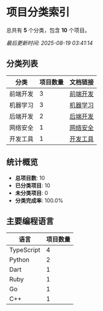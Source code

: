 # 项目分类索引

总共有 **5** 个分类，包含 **10** 个项目。

*最后更新时间: 2025-08-19 03:41:14*

## 分类列表

| 分类 | 项目数量 | 文档链接 |
|------|----------|----------|
| 前端开发 | 3 | [前端开发](前端开发.md) |
| 机器学习 | 3 | [机器学习](机器学习.md) |
| 后端开发 | 2 | [后端开发](后端开发.md) |
| 网络安全 | 1 | [网络安全](网络安全.md) |
| 开发工具 | 1 | [开发工具](开发工具.md) |

## 统计概览

- **总项目数**: 10
- **已分类项目**: 10
- **未分类项目**: 0
- **分类完成率**: 100.0%

## 主要编程语言

| 语言 | 项目数量 |
|------|----------|
| TypeScript | 4 |
| Python | 2 |
| Dart | 1 |
| Ruby | 1 |
| Go | 1 |
| C++ | 1 |

